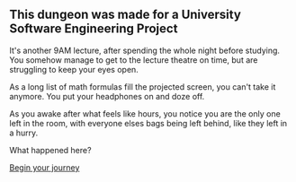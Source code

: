 This dungeon was made for a University Software Engineering Project
---------------------------------------------------------------------

It's another 9AM lecture, after spending the whole night before studying. You somehow manage to get to the lecture theatre on time, but are struggling to keep your eyes open.

As a long list of math formulas fill the projected screen, you can't take it anymore. You put your headphones on and doze off. 

As you awake after what feels like hours, you notice you are the only one left in the room, with everyone elses bags being left behind, like they left in a hurry. 

What happened here?

[Begin your journey](0/0.md)
